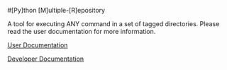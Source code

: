 #[Py]thon [M]ultiple-[R]epository

A tool for executing ANY command in a set of tagged directories. Please read the user documentation for more information.

[User Documentation](http://pymr.readthedocs.org/en/latest/)

[Developer Documentation](https://github.com/kpurdon/pymr/blob/master/DEVELOPMENT.md)

